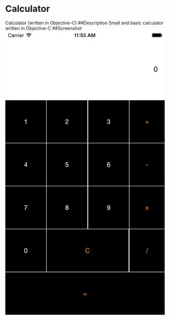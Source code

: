 # Calculator
Calculator (written in Objective-C)
##Description
Small and basic calculator written in Objective-C
##Screenshot
![image](screenshot.png)